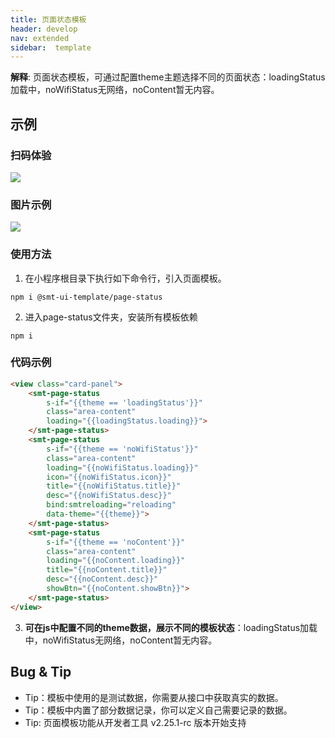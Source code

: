 ```yaml
---
title: 页面状态模板
header: develop
nav: extended
sidebar:  template
---
```


**解释**: 页面状态模板，可通过配置theme主题选择不同的页面状态：loadingStatus加载中，noWifiStatus无网络，noContent暂无内容。
## 示例

### 扫码体验

<img src="https://b.bdstatic.com/miniapp/assets/images/doc_demo/smt-status-page.png"  class="demo-qrcode-image" />

### 图片示例

<div class="m-doc-custom-examples"><div class="m-doc-custom-examples-correct"><img src="https://b.bdstatic.com/miniapp/images/smt-status-page.gif"></div></div>

### 使用方法

1. 在小程序根目录下执行如下命令行，引入页面模板。

``` 
npm i @smt-ui-template/page-status
```


2. 进入page-status文件夹，安装所有模板依赖

``` 
npm i 
```

### 代码示例
``` html
<view class="card-panel">
    <smt-page-status
        s-if="{{theme == 'loadingStatus'}}"
        class="area-content"
        loading="{{loadingStatus.loading}}">
    </smt-page-status>
    <smt-page-status
        s-if="{{theme == 'noWifiStatus'}}"
        class="area-content"
        loading="{{noWifiStatus.loading}}"
        icon="{{noWifiStatus.icon}}"
        title="{{noWifiStatus.title}}"
        desc="{{noWifiStatus.desc}}"
        bind:smtreloading="reloading"
        data-theme="{{theme}}">
    </smt-page-status>
    <smt-page-status
        s-if="{{theme == 'noContent'}}"
        class="area-content"
        loading="{{noContent.loading}}"
        title="{{noContent.title}}"
        desc="{{noContent.desc}}"
        showBtn="{{noContent.showBtn}}">
    </smt-page-status>
</view>
```

3. **可在js中配置不同的theme数据，展示不同的模板状态**：loadingStatus加载中，noWifiStatus无网络，noContent暂无内容。

## Bug & Tip

* Tip：模板中使用的是测试数据，你需要从接口中获取真实的数据。
* Tip：模板中内置了部分数据记录，你可以定义自己需要记录的数据。
* Tip: 页面模板功能从开发者工具 v2.25.1-rc 版本开始支持

